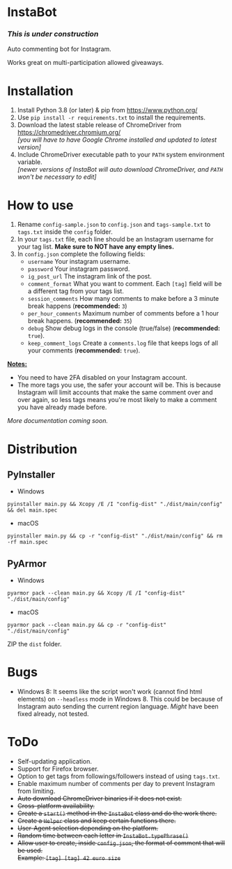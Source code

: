 # InstaBot

### *This is under construction*

Auto commenting bot for Instagram.

Works great on multi-participation allowed giveaways.

# Installation
1. Install Python 3.8 (or later) & pip from https://www.python.org/
2. Use `pip install -r requirements.txt` to install the requirements.
3. Download the latest stable release of ChromeDriver from https://chromedriver.chromium.org/<br>*[you will have to have Google Chrome installed and updated to latest version]*
4. Include ChromeDriver executable path to your `PATH` system environment variable.<br>*[newer versions of InstaBot will auto download ChromeDriver, and `PATH` won't be necessary to edit]*

# How to use
1. Rename `config-sample.json` to `config.json` and `tags-sample.txt` to `tags.txt` inside the `config` folder.
2. In your `tags.txt` file, each line should be an Instagram username for your tag list. <b>Make sure to NOT have any empty lines.</b>
3. In `config.json` complete the following fields:<br>
    * `username` Your instagram username.
    * `password` Your instagram password.
    * `ig_post_url` The instagram link of the post.
    * `comment_format` What you want to comment. Each `[tag]` field will be a different tag from your tags list.
    * `session_comments` How many comments to make before a 3 minute break happens (<b>recommended:</b> `3`)
    * `per_hour_comments` Maximum number of comments before a 1 hour break happens. (<b>recommended:</b> `35`)
    * `debug` Show debug logs in the console (true/false) (<b>recommended:</b> `true`).
    * `keep_comment_logs` Create a `comments.log` file that keeps logs of all your comments (<b>recommended:</b> `true`). 

<u><b>Notes:</b></u>
* You need to have 2FA disabled on your Instagram account.
* The more tags you use, the safer your account will be.
This is because Instagram will limit accounts that make the same comment over and over again,
so less tags means you're most likely to make a comment you have already made before.

*More documentation coming soon.*

# Distribution
## PyInstaller
* Windows
```
pyinstaller main.py && Xcopy /E /I "config-dist" "./dist/main/config" && del main.spec
```

* macOS
```
pyinstaller main.py && cp -r "config-dist" "./dist/main/config" && rm -rf main.spec
```

## PyArmor
* Windows
```
pyarmor pack --clean main.py && Xcopy /E /I "config-dist" "./dist/main/config"
```

* macOS
```
pyarmor pack --clean main.py && cp -r "config-dist" "./dist/main/config"
```

ZIP the `dist` folder.

# Bugs
* Windows 8: It seems like the script won't work (cannot find html elements) on `--headless` mode in Windows 8.
This could be because of Instagram auto sending the current region language. *Might* have been fixed already, not tested.

# ToDo
* Self-updating application.
* Support for Firefox browser.
* Option to get tags from followings/followers instead of using `tags.txt`.
* Enable maximum number of comments per day to prevent Instagram from limiting.
* <s>Auto download ChromeDriver binaries if it does not exist.</s>
* <s>Cross-platform availability.</s>
* <s>Create a `start()` method in the `InstaBot` class and do the work there.</s>
* <s>Create a `Helper` class and keep certain functions there.</s>
* <s>User-Agent selection depending on the platform.</s>
* <s>Random time between each letter in `InstaBot.typePhrase()`</s>
* <s>Allow user to create, inside `config.json`, the format of comment that will be used.<br>
Example: `[tag] [tag] 42 euro size`</s>
